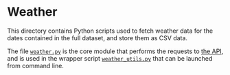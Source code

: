 # Weather

This directory contains Python scripts used to fetch weather data for the dates
contained in the full dataset, and store them as CSV data.

The file [`weather.py`](weather.py) is the core module that performs the
requests to [the API](https://developer.worldweatheronline.com), and is used in
the wrapper script [`weather_utils.py`](weather_utils.py) that can be launched from command line.
